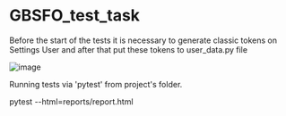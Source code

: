 # GBSFO_test_task

Before the start of the tests it is necessary to generate classic tokens on Settings User and after that
put these tokens to user_data.py file

![image](https://user-images.githubusercontent.com/16280704/232920973-4461c1a7-0274-4bda-b00e-1ed8aa1c77e1.png)

Running tests via 'pytest' from project's folder.

  pytest --html=reports/report.html

